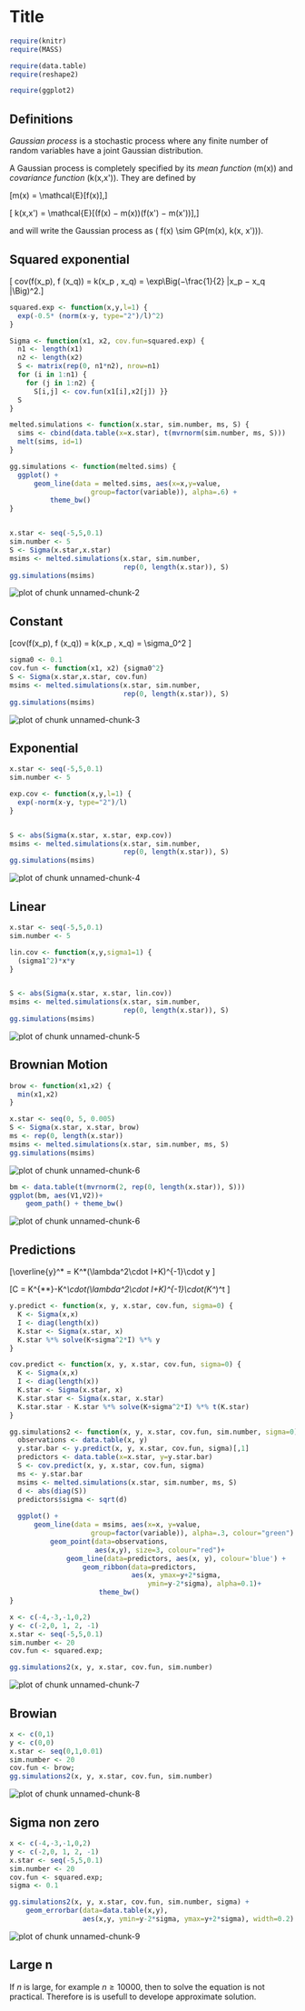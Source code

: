 # Title


```r
require(knitr)
require(MASS)

require(data.table)
require(reshape2)

require(ggplot2)
```


## Definitions

_Gaussian process_ is a stochastic process where any finite number of
random variables have a joint Gaussian distribution.

A Gaussian process is completely specified by its _mean function_
\(m(x)\) and _covariance function_ \(k(x,x')\). They are defined by

\[m(x) = \mathcal{E}[f(x)],\]

\[ k(x,x') = \mathcal{E}[(f(x) − m(x))(f(x') − m(x'))],\]

and will write the Gaussian process as \( f(x) \sim GP(m(x), k(x,
x'))\).



## Squared exponential



\[ cov(f(x_p), f (x_q)) = k(x_p , x_q) =
    \exp\Big(−\frac{1}{2} |x_p − x_q |\Big)^2.\]


```r
squared.exp <- function(x,y,l=1) {
  exp(-0.5* (norm(x-y, type="2")/l)^2)
}

Sigma <- function(x1, x2, cov.fun=squared.exp) {
  n1 <- length(x1)
  n2 <- length(x2)
  S <- matrix(rep(0, n1*n2), nrow=n1)
  for (i in 1:n1) {
    for (j in 1:n2) {
      S[i,j] <- cov.fun(x1[i],x2[j]) }}
  S
}

melted.simulations <- function(x.star, sim.number, ms, S) {
  sims <- cbind(data.table(x=x.star), t(mvrnorm(sim.number, ms, S)))
  melt(sims, id=1)
}

gg.simulations <- function(melted.sims) {
  ggplot() +
      geom_line(data = melted.sims, aes(x=x,y=value,
                    group=factor(variable)), alpha=.6) +
          theme_bw()
}


x.star <- seq(-5,5,0.1)
sim.number <- 5
S <- Sigma(x.star,x.star)
msims <- melted.simulations(x.star, sim.number,
                            rep(0, length(x.star)), S)
gg.simulations(msims)
```

![plot of chunk unnamed-chunk-2](figure/unnamed-chunk-2-1.png) 

## Constant

\[cov(f(x_p), f (x_q)) = k(x_p , x_q) = \sigma_0^2 \]


```r
sigma0 <- 0.1
cov.fun <- function(x1, x2) {sigma0^2}
S <- Sigma(x.star,x.star, cov.fun)
msims <- melted.simulations(x.star, sim.number,
                            rep(0, length(x.star)), S)
gg.simulations(msims)
```

![plot of chunk unnamed-chunk-3](figure/unnamed-chunk-3-1.png) 

## Exponential


```r
x.star <- seq(-5,5,0.1)
sim.number <- 5

exp.cov <- function(x,y,l=1) {
  exp(-norm(x-y, type="2")/l)
}


S <- abs(Sigma(x.star, x.star, exp.cov))
msims <- melted.simulations(x.star, sim.number,
                            rep(0, length(x.star)), S)
gg.simulations(msims)
```

![plot of chunk unnamed-chunk-4](figure/unnamed-chunk-4-1.png) 

## Linear


```r
x.star <- seq(-5,5,0.1)
sim.number <- 5

lin.cov <- function(x,y,sigma1=1) {
  (sigma1^2)*x*y
}


S <- abs(Sigma(x.star, x.star, lin.cov))
msims <- melted.simulations(x.star, sim.number,
                            rep(0, length(x.star)), S)
gg.simulations(msims)
```

![plot of chunk unnamed-chunk-5](figure/unnamed-chunk-5-1.png) 

## Brownian Motion


```r
brow <- function(x1,x2) {
  min(x1,x2)
}

x.star <- seq(0, 5, 0.005)
S <- Sigma(x.star, x.star, brow)
ms <- rep(0, length(x.star))
msims <- melted.simulations(x.star, sim.number, ms, S)
gg.simulations(msims)
```

![plot of chunk unnamed-chunk-6](figure/unnamed-chunk-6-1.png) 

```r
bm <- data.table(t(mvrnorm(2, rep(0, length(x.star)), S)))
ggplot(bm, aes(V1,V2))+
    geom_path() + theme_bw()
```

![plot of chunk unnamed-chunk-6](figure/unnamed-chunk-6-2.png) 

## Predictions

\[\overline{y}^* = K^*(\lambda^2\cdot I+K)^{-1}\cdot y \]

\[C = K^{**}-K^*\cdot(\lambda^2\cdot I+K)^{-1}\cdot(K^*)^t \]


```r
y.predict <- function(x, y, x.star, cov.fun, sigma=0) {
  K <- Sigma(x,x)
  I <- diag(length(x))
  K.star <- Sigma(x.star, x)
  K.star %*% solve(K+sigma^2*I) %*% y
}

cov.predict <- function(x, y, x.star, cov.fun, sigma=0) {
  K <- Sigma(x,x)
  I <- diag(length(x))
  K.star <- Sigma(x.star, x)
  K.star.star <- Sigma(x.star, x.star)
  K.star.star - K.star %*% solve(K+sigma^2*I) %*% t(K.star)
}

gg.simulations2 <- function(x, y, x.star, cov.fun, sim.number, sigma=0) {
  observations <- data.table(x, y)
  y.star.bar <- y.predict(x, y, x.star, cov.fun, sigma)[,1]
  predictors <- data.table(x=x.star, y=y.star.bar)
  S <- cov.predict(x, y, x.star, cov.fun, sigma)
  ms <- y.star.bar
  msims <- melted.simulations(x.star, sim.number, ms, S)
  d <- abs(diag(S))
  predictors$sigma <- sqrt(d)
  
  ggplot() +
      geom_line(data = msims, aes(x=x, y=value,
                    group=factor(variable)), alpha=.3, colour="green") +
          geom_point(data=observations,
                     aes(x,y), size=3, colour="red")+
              geom_line(data=predictors, aes(x, y), colour='blue') +
                  geom_ribbon(data=predictors,
                              aes(x, ymax=y+2*sigma,
                                  ymin=y-2*sigma), alpha=0.1)+
                      theme_bw()
}                 

x <- c(-4,-3,-1,0,2)
y <- c(-2,0, 1, 2, -1)
x.star <- seq(-5,5,0.1)
sim.number <- 20
cov.fun <- squared.exp;

gg.simulations2(x, y, x.star, cov.fun, sim.number)
```

![plot of chunk unnamed-chunk-7](figure/unnamed-chunk-7-1.png) 

## Browian


```r
x <- c(0,1)
y <- c(0,0)
x.star <- seq(0,1,0.01)
sim.number <- 20
cov.fun <- brow;
gg.simulations2(x, y, x.star, cov.fun, sim.number)
```

![plot of chunk unnamed-chunk-8](figure/unnamed-chunk-8-1.png) 

## Sigma non zero


```r
x <- c(-4,-3,-1,0,2)
y <- c(-2,0, 1, 2, -1)
x.star <- seq(-5,5,0.1)
sim.number <- 20
cov.fun <- squared.exp;
sigma <- 0.1

gg.simulations2(x, y, x.star, cov.fun, sim.number, sigma) +
    geom_errorbar(data=data.table(x,y),
                  aes(x,y, ymin=y-2*sigma, ymax=y+2*sigma), width=0.2)
```

![plot of chunk unnamed-chunk-9](figure/unnamed-chunk-9-1.png) 

## Large n

If $n$ is large, for example $n\geq 10000$, then to solve the equation
is not practical. Therefore is is usefull to develope approximate
solution.
